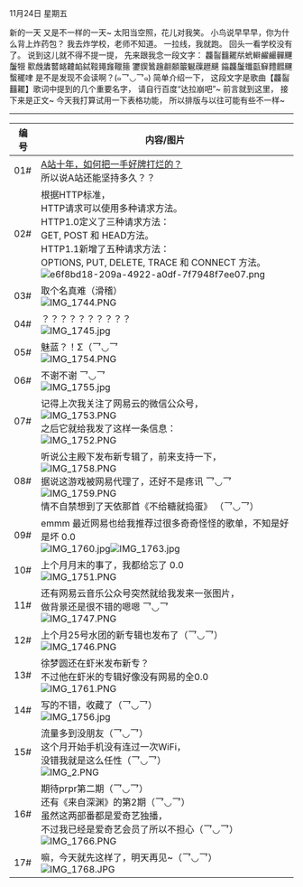 11月24日 星期五

新的一天 又是不一样的一天~
太阳当空照，花儿对我笑。
小鸟说早早早，你为什么背上炸药包？
我去炸学校，老师不知道。
一拉线，我就跑。
回头一看学校没有了。
说到这儿就不得不提一提，
先来跟我念一段文字：
龘䶛䨻䎱㸞蚮䡶䴞䴝䯬䬛䰕㹚
㱎䖘䵈䶁䘔䶑䘓鋱䩳䵷㒪䪉䉥
䥸䝟䳮䟑䎘䫱䉷䰯䕈䟐䬝
䥰龘䰕䘋㽌䇁䵄䵻䬛蟿䆉㖀
是不是发现不会读啊？(๑乛◡乛๑)
简单介绍一下，
这段文字是歌曲【龘䶛䨻䎱】歌词中提到的几个重要名字，
请自行百度“达拉崩吧”~
前言就到这里，
接下来是正文~
今天我打算试用一下表格功能，
所以排版与以往可能有些不一样~

* * *

| 编号 | 内容/图片 |
| --- | --- |
| 01# | [A站十年，如何把一手好牌打烂的？](http://finance.ifeng.com/a/20171123/15815157_0.shtml>)<br>所以说A站还能坚持多久？？ |
| 02# | 根据HTTP标准，<br>HTTP请求可以使用多种请求方法。<br>HTTP1.0定义了三种请求方法： <br>GET, POST 和 HEAD方法。<br>HTTP1.1新增了五种请求方法：<br>OPTIONS, PUT, DELETE, TRACE 和 CONNECT 方法。<br>![](./e6f8bd18-209a-4922-a0df-7f7948f7ee07.png "e6f8bd18-209a-4922-a0df-7f7948f7ee07.png") |
| 03# | 取个名真难（滑稽）<br>![](./IMG_1744.PNG "IMG_1744.PNG") |
| 04# | ？？？？？？？？？？<br>![](./IMG_1745.jpg "IMG_1745.jpg") |
| 05# | 魅蓝？！Σ（乛◡乛<br>![](./IMG_1754.PNG "IMG_1754.PNG") |
| 06# | 不谢不谢 乛◡乛<br>![](./IMG_1755.jpg "IMG_1755.jpg") |
| 07# | 记得上次我关注了网易云的微信公众号，<br>![](./IMG_1753.PNG "IMG_1753.PNG")<br>之后它就给我发了这样一条信息：<br>![](./IMG_1752.PNG "IMG_1752.PNG") |
| 08# | 听说公主殿下发布新专辑了，前来支持一下，<br>![](./IMG_1758.PNG "IMG_1758.PNG")<br>据说这游戏被网易代理了，还好不是疼讯 乛◡乛<br>![](./IMG_1759.PNG "IMG_1759.PNG")<br>情不自禁想到了天依那首《不给糖就捣蛋》 （乛◡乛） |
| 09# | emmm 最近网易也给我推荐过很多奇奇怪怪的歌单，不知是好是坏 0.0<br>![](./IMG_1760.jpg "IMG_1760.jpg")![](./IMG_1763.jpg "IMG_1763.jpg") |
| 10# | 上个月月末的事了，我都给忘了 0.0<br>![](./IMG_1751.PNG "IMG_1751.PNG") |
| 11# | 还有网易云音乐公众号突然就给我发来一张图片，<br>做背景还是很不错的嗯嗯 乛◡乛<br>![](./IMG_1747.PNG "IMG_1747.PNG") |
| 12# | 上个月25号水团的新专辑也发布了（乛◡乛）<br>![](./IMG_1746.PNG "IMG_1746.PNG") |
| 13# | 徐梦圆还在虾米发布新专？<br>不过他在虾米的专辑好像没有网易的全0.0<br>![](./IMG_1761.PNG "IMG_1761.PNG") |
| 14# | 写的不错，收藏了（乛◡乛）<br>![](./IMG_1756.jpg "IMG_1756.jpg") |
| 15# | 流量多到没朋友（乛◡乛）<br>这个月开始手机没有连过一次WiFi，<br>没错我就是这么任性（乛◡乛）<br>![](./IMG_2.PNG "IMG_2.PNG") |
| 16# | 期待prpr第二期（乛◡乛）<br>还有《来自深渊》的第2期（乛◡乛）<br>虽然这两部番都是爱奇艺独播，<br>不过我已经是爱奇艺会员了所以不担心（乛◡乛）<br>![](./IMG_1766.PNG "IMG_1766.PNG") |
| 17# | 嘛，今天就先这样了，明天再见~（乛◡乛）<br>![](./IMG_1768.JPG "IMG_1768.JPG") |